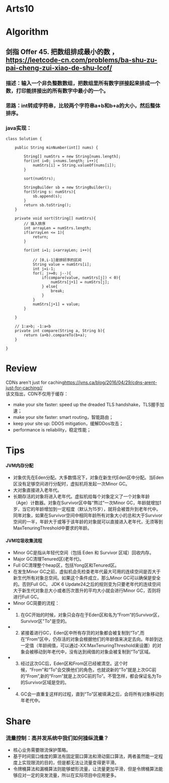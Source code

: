 Arts10
===

# Algorithm
## 剑指 Offer 45. 把数组排成最小的数 ，<https://leetcode-cn.com/problems/ba-shu-zu-pai-cheng-zui-xiao-de-shu-lcof/>
### 描述：输入一个非负整数数组，把数组里所有数字拼接起来排成一个数，打印能拼接出的所有数字中最小的一个。
### 思路：int转成字符串，比较两个字符串a+b和b+a的大小，然后整体排序。
### java实现：
	class Solution {

	    public String minNumber(int[] nums) {

	    	String[] numStrs = new String[nums.length];
	    	for(int i=0; i<nums.length; i++){
	    		numStrs[i] = String.valueOf(nums[i]);
	    	}
	    	
	    	sort(numStrs);
	    	
	    	StringBuilder sb = new StringBuilder(); 
	    	for(String s: numStrs){
	    		sb.append(s);
	    	}
	    	return sb.toString();
	    }
	    
	    private void sort(String[] numStrs){
	    	// 插入排序 
	    	int arrayLen = numStrs.length;
	    	if(arrayLen <= 1){
	    		return;
	    	}
	    	
	    	for(int i=1; i<arrayLen; i++){
	    		
	    		// [0,i-1]是排好序的区间
	    		String value = numStrs[i];
	    		int j=i-1;
	    		for(; j>=0; j--){
	    			if(compare(value, numStrs[j]) < 0){
	    				numStrs[j+1] = numStrs[j];
	    			} else{
	    				break;
	    			}
	    		}
	    		numStrs[j+1] = value;
	    	}
	    	
	    }
	    
	    // 1:a>b; -1:a<b
	    private int compare(String a, String b){
            return (a+b).compareTo(b+a);
	    }
	
	}

# Review
CDNs aren't just for caching<https://jvns.ca/blog/2016/04/29/cdns-arent-just-for-caching//>  
该文指出，CDN不仅用于缓存：
 - make your site faster: speed up the dreaded TLS handshake，TLS握手加速；
 - make your site faster: smart routing，智能路由；
 - keep your site up: DDOS mitigation，缓解DDos攻击；
 - performance is reliability，稳定性能；


# Tips
#### JVM内存分配
- 对象优先在Eden分配。大多数情况下，对象在新生代Eden区中分配。当Eden区没有足够空间进行分配时，虚拟机将发起一次Minor GC。
- 大对象直接进入老年代。
- 长期存活的对象将进入老年代。虚拟机给每个对象定义了一个对象年龄（Age）计数器。对象在Survivor区中每“熬过”一次Minor GC，年龄就增加1岁，当它的年龄增加到一定程度（默认为15岁），就将会被晋升到老年代中。
同年对象，如果在Survivor空间中相同年龄所有对象大小的总和大于Survivor空间的一半，年龄大于或等于该年龄的对象就可以直接进入老年代，无须等到MaxTenuringThreshold中要求的年龄。
#### JVM垃圾收集流程
 - Minor GC是指从年轻代空间（包括 Eden 和 Survivor 区域）回收内存。
 - Major GC清理Tenured区(老年代)。
 - Full GC清理整个heap区，包括Yong区和Tenured区。
 - 在发生Minor GC之前，虚拟机会先检查老年代最大可用的连续空间是否大于新生代所有对象总空间。如果这个条件成立，那么Minor GC可以确保是安全的。否则Full GC。
JDK 6 Update24之后的规则变为只要老年代的连续空间大于新生代对象总大小或者历次晋升的平均大小就会进行Minor GC，否则将进行Full GC。
 - Minor GC简要的流程：
 - 1.	在GC开始的时候，对象只会存在于Eden区和名为“From”的Survivor区，Survivor区"To"是空的。
 - 2.	紧接着进行GC，Eden区中所有存货的对象都会被复制到“To”,而在“From”区中，仍存活的对象会根据他们的年龄值来决定去向。年龄到达一定值（年龄阀值，可以通过-XX:MaxTenuringThreshold来设置）的对象会被移动到年老代中，没有达到阀值的对象会被复制到“To”区域。
 - 3.	经过这次GC后，Eden区和From区已经被清空。这个时候，“From”和“To”会交换他们的角色，也就说新的“To”就是上次GC前的“From”,新的“From”就是上次GC前的To”。不管怎样，都会保证名为To的Survivor区域是空的。
 - 4.	GC会一直重复这样的过程，直到“To”区被填满之后，会将所有对象移动到年老代中。


# Share
### 流量控制：高并发系统中我们如何操纵流量？
 - 核心业务需要限流保护策略。
 - 基于时间窗口维度的算法有固定窗口算法和滑动窗口算法，两者虽然能一定程度上实现限流的目的，但是都无法让流量变得更平滑。
 - 令牌桶算法和漏桶算法则能够塑形流量，让流量更加平滑，但是令牌桶算法能够应对一定的突发流量，所以在实际项目中应用更多。

